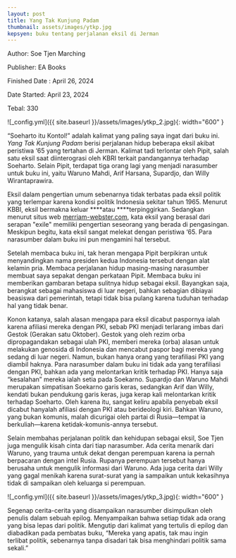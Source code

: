 ```yaml
---
layout: post
title: Yang Tak Kunjung Padam
thumbnail: assets/images/ytkp.jpg
kepsyen: buku tentang perjalanan eksil di Jerman
---
```


Author: Soe Tjen Marching

Publisher: EA Books

Finished Date : April 26, 2024

Date Started: April 23, 2024

Tebal: 330


![_config.yml]({{ site.baseurl }}/assets/images/ytkp_2.jpg){: width="600" }

“Soeharto itu Kontol!” adalah kalimat yang paling saya ingat dari buku ini. *Yang Tak Kunjung Padam*  berisi perjalanan hidup beberapa eksil akibat peristiwa ‘65 yang tertahan di Jerman. Kalimat tadi terlontar oleh Pipit, salah satu eksil saat diinterograsi oleh KBRI terkait pandangannya terhadap Soeharto.  Selain Pipit, terdapat tiga orang lagi yang menjadi narasumber untuk buku ini, yaitu Waruno Mahdi, Arif Harsana, Supardjo, dan Willy Wirantaprawira.

Eksil dalam pengertian umum sebenarnya tidak terbatas pada eksil politik yang terlempar karena kondisi politik Indonesia sekitar tahun 1965. Menurut KBBI, eksil bermakna keluar ****atau ****terpinggirkan. Sedangkan menurut situs web [merriam-webster.com](http://merriam-webster.com/), kata eksil yang berasal dari serapan "exile" memiliki pengertian seseorang yang berada di pengasingan. Meskipun begitu, kata eksil sangat melekat dengan peristiwa ‘65. Para narasumber dalam buku ini pun mengamini hal tersebut.

Setelah membaca buku ini, tak heran mengapa Pipit berpikiran untuk menyandingkan nama presiden kedua Indonesia tersebut dengan alat kelamin pria. Membaca perjalanan hidup masing-masing narasumber membuat saya sepakat dengan perkataan Pipit. Membaca buku ini memberikan gambaran betapa sulitnya hidup sebagai eksil. Bayangkan saja, berangkat sebagai mahasiswa di luar negeri, bahkan sebagian dibiayai beasiswa dari pemerintah, tetapi tidak bisa pulang karena tuduhan terhadap hal yang tidak benar.

Konon katanya, salah alasan mengapa para eksil dicabut paspornya ialah karena afiliasi mereka dengan PKI, sebab PKI menjadi terlarang imbas dari Gestok (Gerakan satu Oktober). Gestok yang oleh rezim orba dipropagandakan sebagai ulah PKI, memberi mereka (orba) alasan untuk melakukan genosida di Indonesia dan mencabut paspor bagi mereka yang sedang di luar negeri. Namun, bukan hanya orang yang terafiliasi PKI yang diambil haknya. Para narasumber dalam buku ini tidak ada yang terafiliasi dengan PKI, bahkan ada yang melontarkan kritik terhadap PKI. Hanya saja “kesalahan” mereka ialah setia pada Soekarno. Supardjo dan Waruno Mahdi merupakan simpatisan Soekarno garis keras, sedangkan Arif dan Willy, kendati bukan pendukung garis keras, juga kerap kali melontarkan kritik terhadap Soeharto. Oleh karena itu, sangat keliru apabila penyebab eksil dicabut hanyalah afiliasi dengan PKI atau berideologi kiri. Bahkan Waruno, yang bukan komunis, malah dicurigai oleh partai di Rusia—tempat ia berkuliah—karena ketidak-komunis-annya tersebut.  

Selain membahas perjalanan politik dan kehidupan sebagai eksil, Soe Tjen juga mengulik kisah cinta dari tiap narasumber. Ada cerita menarik dari Waruno, yang trauma untuk dekat dengan perempuan karena ia pernah berpacaran dengan intel Rusia. Rupanya perempuan tersebut hanya berusaha untuk mengulik informasi dari Waruno. Ada juga cerita dari Willy yang gagal menikah karena surat-surat yang ia sampaikan untuk kekasihnya tidak di sampaikan oleh keluarga si perempuan. 

![_config.yml]({{ site.baseurl }}/assets/images/ytkp_3.jpg){: width="600" }

Segenap cerita-cerita yang disampaikan narasumber disimpulkan oleh penulis dalam sebuah epilog. Menyampaikan bahwa setiap tidak ada orang yang bisa lepas dari politik. Mengutip dari kalimat yang tertulis di epilog dan diabadikan pada pembatas buku, “Mereka yang apatis, tak mau ingin terlibat politik, sebenarnya tanpa disadari tak bisa menghindari politik sama sekali.”